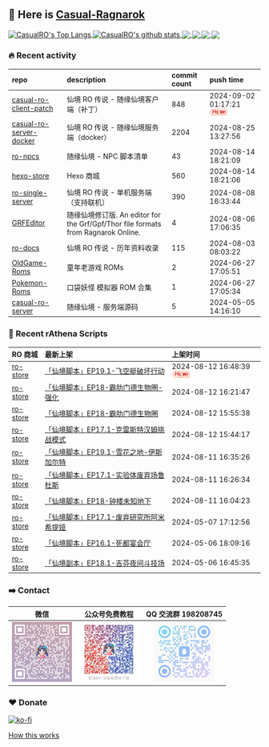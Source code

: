 ## 👋  Here is [Casual-Ragnarok](https://ragnarok.buzz)

<!--BGN_SECTION:github-readme-stats-->
<a href="https://store.ragnarok.buzz" target="_blank">
  <img height="190" align="center" src="https://github-readme-stats.vercel.app/api/top-langs/?username=CasualRO&theme=great-gatsby" alt="CasualRO's Top Langs" />
</a>
<a href="https://store.ragnarok.buzz" target="_blank">
  <img height="190" align="center" src="https://github-readme-stats.vercel.app/api?username=CasualRO&count_private=true&show_icons=true&theme=nightowl" alt="CasualRO's github stats" />
</a>

<a href="https://store.ragnarok.buzz" target="_blank">
  <img height="114" align="center" src="https://github-readme-stats.vercel.app/api/pin/?username=Casual-Ragnarok&repo=ro-store&theme=nord" />
</a>

<a href="https://github.com/Casual-Ragnarok/openkore-docker" target="_blank">
  <img height="114" align="center" src="https://github-readme-stats.vercel.app/api/pin/?username=Casual-Ragnarok&repo=openkore-docker&theme=nord" />
</a>

<a href="https://npc.ragnarok.buzz" target="_blank">
  <img height="114" align="center" src="https://github-readme-stats.vercel.app/api/pin/?username=Casual-Ragnarok&repo=ro-npcs&theme=nord" />
</a>

<a href="https://docs.ragnarok.buzz" target="_blank">
  <img height="114" align="center" src="https://github-readme-stats.vercel.app/api/pin/?username=Casual-Ragnarok&repo=ro-docs&theme=nord" />
</a>

<!--END_SECTION:github-readme-stats-->



### 🔥  Recent activity
<!-- BGN_SECTION:activity -->
| repo | description | commit count | push time |
|:------|:------|:------|:------|
| [casual-ro-client-patch](https://github.com/Casual-Ragnarok/casual-ro-client-patch) | 仙境 RO 传说 - 随缘仙境客户端（补丁） | 848 | 2024-09-02 01:17:21 ![news](https://github.com/CasualRO/CasualRO/blob/master/imgs/new.gif) |
| [casual-ro-server-docker](https://github.com/Casual-Ragnarok/casual-ro-server-docker) | 仙境 RO 传说 - 随缘仙境服务端（docker） | 2204 | 2024-08-25 13:27:56  |
| [ro-npcs](https://github.com/Casual-Ragnarok/ro-npcs) | 随缘仙境 - NPC 脚本清单 | 43 | 2024-08-14 18:21:09  |
| [hexo-store](https://github.com/Casual-Ragnarok/hexo-store) | Hexo 商城 | 560 | 2024-08-14 18:21:06  |
| [ro-single-server](https://github.com/Casual-Ragnarok/ro-single-server) | 仙境 RO 传说 - 单机服务端（支持联机） | 390 | 2024-08-08 16:33:44  |
| [GRFEditor](https://github.com/Casual-Ragnarok/GRFEditor) | 随缘仙境修订版. An editor for the Grf/Gpf/Thor file formats from Ragnarok Online. | 4 | 2024-08-06 17:06:35  |
| [ro-docs](https://github.com/Casual-Ragnarok/ro-docs) | 仙境 RO 传说 - 历年资料收录 | 115 | 2024-08-03 08:03:22  |
| [OldGame-Roms](https://github.com/EXP-Games/OldGame-Roms) | 童年老游戏 ROMs | 2 | 2024-06-27 17:05:51  |
| [Pokemon-Roms](https://github.com/EXP-Games/Pokemon-Roms) | 口袋妖怪 模拟器 ROM 合集 | 1 | 2024-06-27 17:05:34  |
| [casual-ro-server](https://github.com/Casual-Ragnarok/casual-ro-server) | 随缘仙境 - 服务端源码 | 5 | 2024-05-05 14:16:10  |
<!-- END_SECTION:activity -->



### 📝  Recent rAthena Scripts
<!-- BGN_SECTION:article -->
| RO 商城 | 最新上架 | 上架时间 |
|:------|:------|:------|
| [ro-store](https://github.com/Casual-Ragnarok/ro-store) | [「仙境脚本」EP19.1-飞空艇破坏行动](https://store.ragnarok.buzz/game/ro/npc/1117-ep19.1-airship-destruction-operations/readme/) | 2024-08-12 16:48:39 ![news](https://github.com/CasualRO/CasualRO/blob/master/imgs/new.gif) |
| [ro-store](https://github.com/Casual-Ragnarok/ro-store) | [「仙境脚本」EP18-霸肋门德生物圈-强化](https://store.ragnarok.buzz/game/ro/npc/1116-ep18-varmundt-biosphere-plus/readme/) | 2024-08-12 16:21:47  |
| [ro-store](https://github.com/Casual-Ragnarok/ro-store) | [「仙境脚本」EP18-霸肋门德生物圈](https://store.ragnarok.buzz/game/ro/npc/1115-ep18-varmundt-biosphere/readme/) | 2024-08-12 15:55:38  |
| [ro-store](https://github.com/Casual-Ragnarok/ro-store) | [「仙境脚本」EP17.1-克雷斯特汉姆挑战模式](https://store.ragnarok.buzz/game/ro/npc/1114-ep17.1-old-glast-heim-challenge-mode/readme/) | 2024-08-12 15:44:17  |
| [ro-store](https://github.com/Casual-Ragnarok/ro-store) | [「仙境脚本」EP19.1-雪花之地-伊斯加尔特](https://store.ragnarok.buzz/game/ro/npc/1113-ep19.1-land-of-snow-flowers/readme/) | 2024-08-11 16:35:26  |
| [ro-store](https://github.com/Casual-Ragnarok/ro-store) | [「仙境脚本」EP17.1-实验体废弃场鲁杜斯](https://store.ragnarok.buzz/game/ro/npc/1112-ep17.1-laboratory-waste-disposal-plant-rudus/readme/) | 2024-08-11 16:26:34  |
| [ro-store](https://github.com/Casual-Ragnarok/ro-store) | [「仙境脚本」EP18-钟楼未知地下](https://store.ragnarok.buzz/game/ro/npc/1111-ep18-clock-tower-unknown-basement/readme/) | 2024-08-11 16:04:23  |
| [ro-store](https://github.com/Casual-Ragnarok/ro-store) | [「仙境脚本」EP17.1-废弃研究所阿米希提娅](https://store.ragnarok.buzz/game/ro/npc/1110-ep17.1-abandoned-lab-amicitia/readme/) | 2024-05-07 17:12:56  |
| [ro-store](https://github.com/Casual-Ragnarok/ro-store) | [「仙境脚本」EP16.1-死都宴会厅](https://store.ragnarok.buzz/game/ro/npc/1109-ep16.1-the-royal-banquet/readme/) | 2024-05-06 18:09:16  |
| [ro-store](https://github.com/Casual-Ragnarok/ro-store) | [「仙境副本」EP18.1-吉芬夜间斗技场](https://store.ragnarok.buzz/game/ro/npc/1108-ep18.1-geffen-night-arena/readme/) | 2024-05-06 16:45:35  |
<!-- END_SECTION:article -->


### ➡️ Contact

| 微信 | 公众号免费教程 | QQ 交流群 198208745 |
|:---:|:---:|:---:|
| <img width="120" src="./imgs/CRO-CC.jpg"> | <img width="120" src="./imgs/WeChat-tutorial.jpg"> | <img width="120" src="./imgs/QQ-Group.jpg"> | 


### ❤️ Donate

[![ko-fi](https://ko-fi.com/img/githubbutton_sm.svg)](https://ko-fi.com/C0C7N2Z9C)

<!-- [![QR-Code](./imgs/qrcode.png)](https://casual-ragnarok.github.io/payment/) -->


<a align="right" href="https://github.com/CasualRO/CasualRO/blob/master/How_this_works.md">How this works</a>

<!-- -------------------------------------- -->
<!-- more emoji : http://emojihomepage.com/ -->
<!-- -------------------------------------- -->
